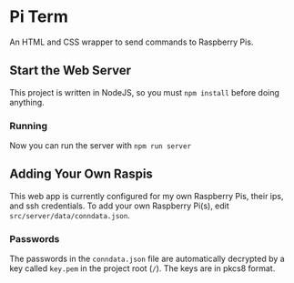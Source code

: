 # Pi Term
An HTML and CSS wrapper to send commands to Raspberry Pis.

## Start the Web Server
This project is written in NodeJS, so you must ```npm install``` before doing anything.
### Running
Now you can run the server with ```npm run server```

## Adding Your Own Raspis
This web app is currently configured for my own Raspberry Pis, their ips, and ssh credentials. To add your own Raspberry Pi(s), edit ```src/server/data/conndata.json```.
### Passwords
The passwords in the `conndata.json` file are automatically decrypted by a key called `key.pem` in the project root (`/`). The keys are in pkcs8 format.